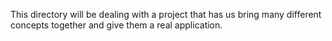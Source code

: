 This directory will be dealing with a project that has us bring many different concepts together and give them a real application.

